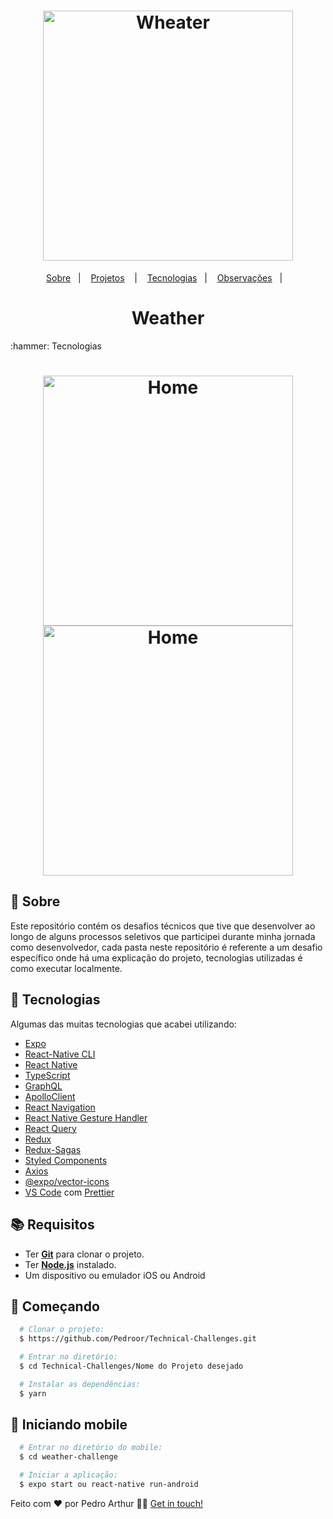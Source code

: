 <h1 align="center">
  <img alt="Wheater" src="https://media.giphy.com/media/AeHLxU7TZXCPS/giphy.gif" width="400px" />
</h1>

<p align="center">
  <a href="#page_with_curl-sobre">Sobre</a>&nbsp;&nbsp;&nbsp;|&nbsp;&nbsp;&nbsp;
  <a href="#hammer-iniciando-mobile">Projetos</a>
  &nbsp;&nbsp;&nbsp;|&nbsp;&nbsp;&nbsp;
  <a href="#books-requisitos">Tecnologias</a>&nbsp;&nbsp;&nbsp;|&nbsp;&nbsp;&nbsp;
  <a href="#rocket-começando">Observações</a>&nbsp;&nbsp;&nbsp;|&nbsp;&nbsp;&nbsp;
 
</p>
 <h1 align="center">
    Weather
  </h1>
 :hammer: Tecnologias
<h1 align="center">
 <img alt="Home" src="https://i.imgur.com/TcBdv0N.png" width="400" />
 <img alt="Home" src="https://i.imgur.com/oUupQrS.png" width="400" />

</h1>

## :page_with_curl: Sobre

Este repositório contém os desafios técnicos que tive que desenvolver ao longo de alguns processos seletivos que participei durante minha jornada como desenvolvedor, cada pasta neste repositório é referente a um desafio específico onde há uma explicação do projeto, tecnologias utilizadas é como executar localmente.

## :hammer: Tecnologias

Algumas das muitas tecnologias que acabei utilizando:

- [Expo](https://expo.io/)
- [React-Native CLI](https://reactnative.dev/docs/environment-setup)
- [React Native](https://reactnative.dev/)
- [TypeScript](https://www.typescriptlang.org/)
- [GraphQL](https://graphql.org/)
- [ApolloClient](https://www.apollographql.com/docs/)
- [React Navigation](https://reactnavigation.org/)
- [React Native Gesture Handler](https://kmagiera.github.io/react-native-gesture-handler/)
- [React Query](https://react-query.tanstack.com/)
- [Redux](https://redux.js.org/)
- [Redux-Sagas](https://redux-saga.js.org/)
- [Styled Components](https://styled-components.com/)
- [Axios](https://github.com/axios/axios)
- [@expo/vector-icons](https://docs.expo.io/guides/icons/)
- [VS Code](https://code.visualstudio.com/) com [Prettier](https://prettier.io/)

## :books: Requisitos

- Ter [**Git**](https://git-scm.com/) para clonar o projeto.
- Ter [**Node.js**](https://nodejs.org/en/) instalado.
- Um dispositivo ou emulador iOS ou Android

## :rocket: Começando

```bash
  # Clonar o projeto:
  $ https://github.com/Pedroor/Technical-Challenges.git

  # Entrar no diretório:
  $ cd Technical-Challenges/Nome do Projeto desejado

  # Instalar as dependências:
  $ yarn
```

## :iphone: Iniciando mobile

```bash
  # Entrar no diretório do mobile:
  $ cd weather-challenge

  # Iniciar a aplicação:
  $ expo start ou react-native run-android
```

Feito com ❤️ por Pedro Arthur 👋🏻 [Get in touch!](https://github.com/Pedroor)

